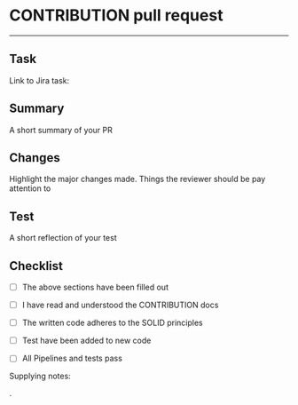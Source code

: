 # CONTRIBUTION pull request

--- 

## Task
<!-- Please link to your task related to this PR -->
Link to Jira task:

## Summary
<!-- A short summary of your pr and thoughts -->
<!-- Also explain if you have not made any tests -->
A short summary of your PR

## Changes
Highlight the major changes made.
Things the reviewer should be pay attention to

## Test
A short reflection of your test

## Checklist
- [ ] The above sections have been filled out
- [ ] I have read and understood the CONTRIBUTION docs
- [ ] The written code adheres to the SOLID principles
- [ ] Test have been added to new code
- [ ] All Pipelines and tests pass


Supplying notes:

.
